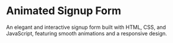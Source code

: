 # Animated Signup Form

An elegant and interactive signup form built with HTML, CSS, and JavaScript, featuring smooth animations and a responsive design.
